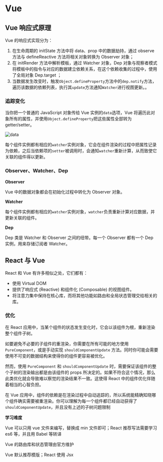 # Vue

## Vue 响应式原理

Vue 的响应式实现分为：

1. 在生命周期的 initState 方法中将 data、prop 中的数据劫持，通过 observe 方法与 defineReactive 方法将相关对象转换为 Observer 对象；
2. 在 initRender 方法中解析模板，通过 Watcher 对象，Dep 对象与观察者模式将模板中的指令与对应的数据建立依赖关系，在这个依赖收集的过程中，使用了全局对象 Dep.target ；
3. 当数据发生改变时，触发`Object.defineProperty`方法中的`dep.notify`方法，遍历该数据的依赖列表，执行其`update`方法通知`Watcher`进行视图更新。。

### 追踪变化

当你把一个普通的 JavaScript 对象传给 Vue 实例的`data`选项，Vue 将遍历此对象所有的属性，并使用`Object.defineProperty`把这些属性全部转为 getter/setter。

![data](https://cn.vuejs.org/images/data.png)

每个组件实例都有相应的`watcher`实例对象，它会在组件渲染的过程中把属性记录为依赖，之后当依赖项的`setter`被调用时，会通知`watcher`重新计算，从而致使它关联的组件得以更新。

### Observer、Watcher、Dep

**Observer**

Vue 中的数据对象都会在初始化过程中转化为 Observer 对象。

**Watcher**

每个组件实例都有相应的`watcher`实例对象，`watcher`负责重新计算对应数据，并更新关联的组件。

**Dep**

Dep 类是 Watcher 和 Observer 之间的纽带。每一个 Observer 都有一个 Dep 实例，用来存储订阅者 Watcher。

## React 与 Vue

React 和 Vue 有许多相似之处，它们都有：

- 使用 Virtual DOM
- 提供了响应式 (Reactive) 和组件化 (Composable) 的视图组件。
- 将注意力集中保持在核心库，而将其他功能如路由和全局状态管理交给相关的库。

### 优化

在 React 应用中，当某个组件的状态发生变化时，它会以该组件为根，重新渲染整个组件子树。

如要避免不必要的子组件的重渲染，你需要在所有可能的地方使用 `PureComponent`，或是手动实现 `shouldComponentUpdate` 方法。同时你可能会需要使用不可变的数据结构来使得你的组件更容易被优化。

然而，使用 `PureComponent` 和 `shouldComponentUpdate` 时，需要保证该组件的整个子树的渲染输出都是由该组件的 props 所决定的。如果不符合这个情况，那么此类优化就会导致难以察觉的渲染结果不一致。这使得 React 中的组件优化伴随着相当的心智负担。

在 Vue 应用中，组件的依赖是在渲染过程中自动追踪的，所以系统能精确知晓哪个组件确实需要被重渲染。你可以理解为每一个组件都已经自动获得了 `shouldComponentUpdate`，并且没有上述的子树问题限制

**学习难度**

Vue 可以只用 vue 文件来编写，替换成 min 文件即可；React 推荐写法需要学习 es6 等，并且用 Babel 等转译

Vue 的路由库和状态管理由官方维护

Vue 默认推荐模版；React 使用 Jsx
